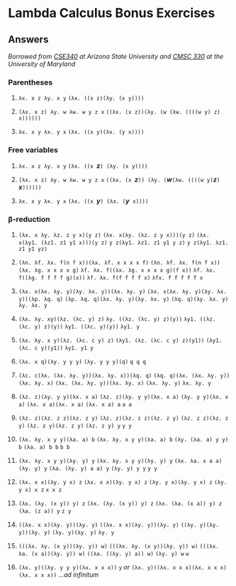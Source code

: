 # Lambda Calculus Bonus Exercises

## Answers

_Borrowed from [CSE340](https://www.youtube.com/watch?v=KoIdCHDbpMI) at Arizona State University and [CMSC 330](http://www.cs.umd.edu/class/spring2011/cmsc330/) at the University of Maryland_

### Parentheses

1. `λx. x z λy. x y`
`(λx. ((x z)(λy. (x y))))`

2. `(λx. x z) λy. w λw. w y z x`
`((λx. (x z))(λy. (w (λw. ((((w y) z) x))))))`

3. `λx. x y λx. y x`
`(λx. ((x y)(λx. (y x))))`

### Free variables

1. `λx. x z λy. x y`
`(λx. ((x `_**z**_`) (λy. (x y))))`

2. `(λx. x z) λy. w λw. w y z x`
`((λx. (x `_**z**_`)) (λy. (`_**w**_` (λw. ((((w y) `_**z**_`) `_**x**_`))))))`

3. `λx. x y λx. y x`
`(λx. ((x `_**y**_`) (λx. (`_**y**_` x))))`

### β-reduction

1. `(λx. x λy. λz. z y x)(y z)`
`(λx. x(λy. (λz. z y x)))(y z)`
`(λx. x(λy1. (λz1. z1 y1 x)))(y z)`
`y z(λy1. λz1. z1 y1 y z)`
`y z(λy1. λz1. z1 y1 yz)`

2. `(λn. λf. λx. f(n f x))(λx. λf. x x x x f)`
`(λn. λf. λx. f(n f x))(λx. λg. x x x x g)`
`λf. λx. f((λx. λg. x x x x g)(f x))`
`λf. λx. f((λg. f f f f g)(x))`
`λf. λx. f(f f f f x)`
`λfx. f f f f f x`

3. `(λx. x(λx. λy. y)(λy. λx. y))(λx. λy. y)`
`(λx. x(λx. λy. y)(λy. λx. y))(λp. λq. q)`
`(λp. λq. q)(λx. λy. y)(λy. λx. y)`
`(λq. q)(λy. λx. y)`
`λy. λx. y`

4. `(λx. λy. xy)(λz. (λc. y) z)`
`λy. ((λz. (λc. y) z)(y))`
`λy1. ((λz. (λc. y) z)(y))`
`λy1. ((λc. y)(y))`
`λy1. y`

5. `(λx. λy. x y)(λz. (λc. c y) z)`
`(λy1. (λz. (λc. c y) z)(y1))`
`(λy1. (λc. c y)(y1))`
`λy1. y1 y`

6. `(λx. x q)(λy. y y y)`
`(λy. y y y)(q)`
`q q q`

7. `(λc. c(λx. (λx. λy. y))(λx. λy. x))(λq. q)`
`(λq. q)(λx. (λx. λy. y))(λx. λy. x)`
`(λx. (λx. λy. y))(λx. λy. x)`
`(λx. λy. y)`
`λx. λy. y`

8. `(λz. z)(λy. y y)(λx. x a)`
`(λz. z)(λy. y y)(λx. x a)`
`(λy. y y)(λx. x a)`
`(λx. x a)(λx. x a)`
`(λx. x a) a`
`a a`

9. `(λz. z)(λz. z z)(λz. z y)`
`(λz. z)(λz. z z)(λz. z y)`
`(λz. z z)(λz. z y)`
`(λz. z y)(λz. z y)`
`(λz. z y) y`
`y y`

10. `(λx. λy. x y y)(λa. a) b`
`(λx. λy. x y y)(λa. a) b`
`(λy. (λa. a) y y) b`
`(λa. a) b b`
`b b`

11. `(λx. λy. x y y)(λy. y) y`
`(λx. λy. x y y)(λy. y) y`
`(λx. λa. x a a)(λy. y) y`
`(λa. (λy. y) a a) y`
`(λy. y) y y`
`y y`

12. `(λx. x x)(λy. y x) z`
`(λx. x x)(λy. y x) z`
`(λy. y x)(λy. y x) z`
`(λy. y x) x z`
`x x z`

13. `(λx. (λy. (x y)) y) z`
`(λx. (λy. (x y)) y) z`
`(λx. (λa. (x a)) y) z`
`(λa. (z a)) y`
`z y`

14. `((λx. x x)(λy. y))(λy. y)`
`((λx. x x)(λy. y))(λy. y)`
`((λy. y)(λy. y))(λy. y)`
`(λy. y)(λy. y)`
`λy. y`

15. `(((λx. λy. (x y))(λy. y)) w)`
`(((λx. λy. (x y))(λy. y)) w)`
`(((λx. λa. (x a))(λy. y)) w)`
`((λa. ((λy. y) a)) w)`
`(λy. y) w`
`w`

16. `(λx. y)((λy. y y y)(λx. x x x))`
`y`
_or_
`(λx. y)((λx. x x x)(λx. x x x)(λx. x x x))`
_...ad infinitum_
